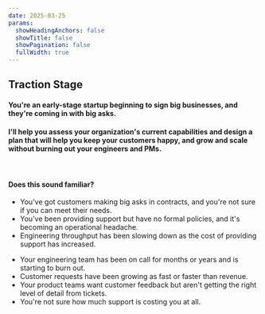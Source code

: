 ```yaml
---
date: 2025-03-25
params:
  showHeadingAnchors: false
  showTitle: false
  showPagination: false
  fullWidth: true
---
```


<div class="text-center mb-4 text-4xl font-extrabold leading-none tracking-tight md:text-5xl lg:text-6xl bg-secondary-600 w-full">
  <h2>Traction Stage</h2>
  <h4 class="font-normal">
    You're an early-stage startup beginning to sign big businesses, and they're coming in with big asks.
  </h4>
  <h4 class="font-normal">
    I'll help you assess your organization's current capabilities and design a plan that will help you keep your customers happy, and grow and scale without burning out your engineers and PMs.
  </h4>
  <br />
  <h4>Does this sound familiar?</h4>
  <div class="flex flex-col sm:flex-row gap-8 text-left text-normal">
    <div class="shadow-[10px_8px_10px_5px_rgba(30,41,59,0.5)] p-4 rounded-[25px] flex flex-col sm:w-1/2">
      <ul class="list-disc pl-4 space-y-2"> 
        <li>You've got customers making big asks in contracts, and you're not sure if you can meet their needs.</li>
        <li>You've been providing support but have no formal policies, and it's becoming an operational headache.</li>
        <li>Engineering throughput has been slowing down as the cost of providing support has increased.</li>
      </ul>
    </div>
    <div class="shadow-[10px_8px_10px_5px_rgba(30,41,59,0.5)] p-4 rounded-[25px] flex flex-col sm:w-1/2">
      <ul class="list-disc pl-4 space-y-2"> 
        <li>Your engineering team has been on call for months or years and is starting to burn out.</li>
        <li>Customer requests have been growing as fast or faster than revenue.</li>
        <li>Your product teams want customer feedback but aren't getting the right level of detail from tickets.</li>
        <li>You're not sure how much support is costing you at all.</li>
      </ul>
    </div>
  </div>
</div>